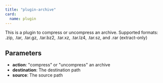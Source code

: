 ```yaml
---
title: "plugin-archive"
card: 
  name: plugin
---
```


This is a plugin to compress or uncompress an archive. Supported formats: .zip, .tar, .tar.gz, .tar.bz2, .tar.xz, .tar.lz4, .tar.sz, and .rar (extract-only)

## Parameters

* **action**: "compress" or "uncompress" an archive
* **destination**: The destination path
* **source**: The source path



